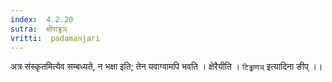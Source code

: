 ```yaml
---
index:  4.2.20
sutra:  क्षीराड्ढञ्
vritti:  padamanjari
---
```


अत्र संस्कृतमित्येव सम्बध्यते, न भक्षा इति; तेन यवाग्वामपि भवति । क्षेरैयीति । `टिड्ढाणञ्` इत्यादिना ङीप् ।।
